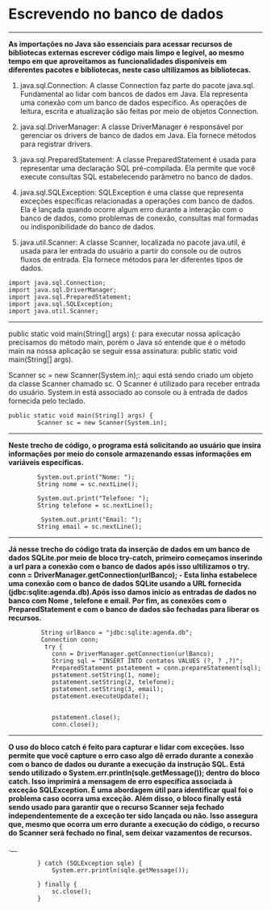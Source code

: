 # Escrevendo no banco de dados 
---
__As importações no Java são essenciais para acessar recursos de bibliotecas externas escrever código mais limpo e legível, ao mesmo tempo em que aproveitamos as funcionalidades disponíveis em diferentes pacotes e bibliotecas, neste caso ultilizamos as bibliotecas.__

1. java.sql.Connection:
A classe Connection faz parte do pacote java.sql. Fundamental ao lidar com bancos de dados em Java. Ela representa uma conexão com um banco de dados específico. As operações de leitura, escrita e atualização são feitas por meio de objetos Connection.

2. java.sql.DriverManager:
A classe DriverManager é responsável por gerenciar os drivers de banco de dados em Java. Ela fornece métodos para registrar drivers.

3. java.sql.PreparedStatement:
A classe PreparedStatement é usada para representar uma declaração SQL pré-compilada. Ela permite que você execute consultas SQL estabelecendo parâmetro no banco de dados.

4. java.sql.SQLException:
SQLException é uma classe que representa exceções específicas relacionadas a operações com banco de dados. Ela é lançada quando ocorre algum erro durante a interação com o banco de dados, como problemas de conexão, consultas mal formadas ou indisponibilidade do banco de dados.

5. java.util.Scanner:
A classe Scanner, localizada no pacote java.util, é usada para ler entrada do usuário a partir do console ou de outros fluxos de entrada. Ela fornece métodos para ler diferentes tipos de dados.
```
import java.sql.Connection;  
import java.sql.DriverManager;
import java.sql.PreparedStatement;
import java.sql.SQLException;
import java.util.Scanner;

```
----
public static void main(String[] args) {: para executar nossa aplicação precisamos do método main, porém o Java só entende que é o método main na nossa aplicação se seguir essa assinatura: public static void main(String[] args).

Scanner sc = new Scanner(System.in);: aqui está sendo criado um objeto da classe Scanner chamado sc. O Scanner é utilizado para receber entrada do usuário. System.in está associado ao console ou à entrada de dados fornecida pelo teclado.

```
public static void main(String[] args) {
        Scanner sc = new Scanner(System.in);
```
---

__Neste trecho de código, o programa está solicitando ao usuário que insira informações por meio do console armazenando essas informações em variáveis específicas.__

```
        System.out.print("Nome: ");
        String nome = sc.nextLine();

        System.out.print("Telefone: ");
        String telefone = sc.nextLine();

         System.out.print("Email: ");
        String email = sc.nextLine();
```
---


__Já nesse trecho do código trata da inserção de dados em um banco de dados SQLite.por meio de bloco try-catch, primeiro começamos inserindo a url para a conexão com o banco de dados após isso ultilizamos o try. conn = DriverManager.getConnection(urlBanco); - Esta linha estabelece uma conexão com o banco de dados SQLite usando a URL fornecida (jdbc:sqlite:agenda.db).Após isso damos inicio as entradas de dados no banco com Nome , telefone e email. Por fim, as conexões com o PreparedStatement e com o banco de dados são fechadas para liberar os recursos.__


```
         String urlBanco = "jdbc:sqlite:agenda.db";
         Connection conn;
          try {
            conn = DriverManager.getConnection(urlBanco);
            String sql = "INSERT INTO contatos VALUES (?, ? ,?)";
            PreparedStatement pstatement = conn.prepareStatement(sql);
            pstatement.setString(1, nome);
            pstatement.setString(2, telefone);
            pstatement.setString(3, email);
            pstatement.executeUpdate();

          
            pstatement.close();
            conn.close();      
```
---

__O uso do bloco catch é feito para capturar e lidar com exceções. Isso permite que você capture o erro caso algo dê errado durante a conexão com o banco de dados ou durante a execução da instrução SQL. Está sendo utilizado o System.err.println(sqle.getMessage()); dentro do bloco catch. Isso imprimirá a mensagem de erro específica associada à exceção SQLException. É uma abordagem útil para identificar qual foi o problema caso ocorra uma exceção.
Além disso, o bloco finally está sendo usado para garantir que o recurso Scanner seja fechado independentemente de a exceção ter sido lançada ou não.
Isso assegura que, mesmo que ocorra um erro durante a execução do código, o recurso do Scanner será fechado no final, sem deixar vazamentos de recursos.__


 .__

```
        } catch (SQLException sqle) {
            System.err.println(sqle.getMessage());

        } finally {
            sc.close();
        }
```






